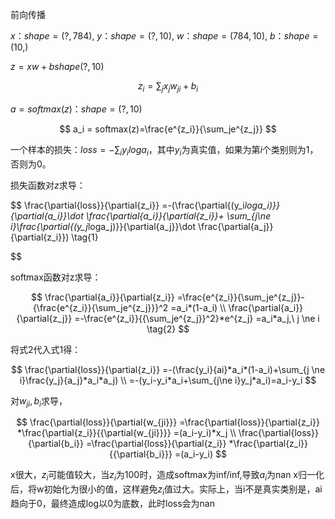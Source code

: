 前向传播

$x：shape=(?, 784), \ y：shape=(?,10), \ w：shape=(784, 10), \ b：shape=(10,)$

$z = xw + b shape(?,10)$

$$
z_i = \sum_jx_j w_{ji}+b_i
$$

$a = softmax(z) ：shape=(?,10)$

$$
a_i = softmax(z)=\frac{e^{z_i}}{\sum_je^{z_j}}  
$$

一个样本的损失：$loss = -\displaystyle\sum_iy_iloga_i$，其中$y_i$为真实值，如果为第$i$个类别则为1，否则为0。

损失函数对$z$求导：

$$
\frac{\partial{loss}}{\partial{z_i}}
=-(\frac{\partial{(y_i*loga_i)}}
{\partial{a_i}}\dot \frac{\partial{a_i}}{\partial{z_i}}+
\sum_{j\ne i}\frac{\partial{(y_j*loga_j)}}{\partial{a_j}}\dot 
\frac{\partial{a_j}}{\partial{z_i}})  \tag{1}

$$

softmax函数对z求导：

$$
\frac{\partial{a_i}}{\partial{z_i}}
=\frac{e^{z_i}}{\sum_je^{z_j}}-{\frac{e^{z_i}}{\sum_je^{z_j}}}^2
=a_i*(1-a_i) \\
\frac{\partial{a_i}}{\partial{z_j}}
=-\frac{e^{z_i}}{{\sum_je^{z_j}}^2}*e^{z_j}
=a_i*a_j,\ j \ne i  
 \tag{2}
$$

将式2代入式1得：

$$
\frac{\partial{loss}}{\partial{z_i}}
=-(\frac{y_i}{ai}*a_i*(1-a_i)+\sum_{j \ne i}\frac{y_j}{a_j}*a_i*a_j)  \\
=-(y_i-y_i*a_i+\sum_{j\ne i}y_j*a_i)=a_i-y_i
$$

对$w_{ji},b_i$求导，

$$
\frac{\partial{loss}}{\partial{w_{ji}}}
=\frac{\partial{loss}}{\partial{z_i}}
*\frac{\partial{z_i}}{{\partial{w_{ji}}}}
=(a_i-y_i)*x_j \\
\frac{\partial{loss}}{\partial{b_i}}
=\frac{\partial{loss}}{\partial{z_i}}
*\frac{\partial{z_i}}{{\partial{b_i}}}
=(a_i-y_i)
$$

x很大，$z_i$可能值较大，当$z_i$为100时，造成softmax为inf/inf,导致$a_i$为nan
x归一化后，将w初始化为很小的值，这样避免$z_i$值过大。实际上，当i不是真实类别是，ai趋向于0，最终造成log以0为底数，此时loss会为nan
